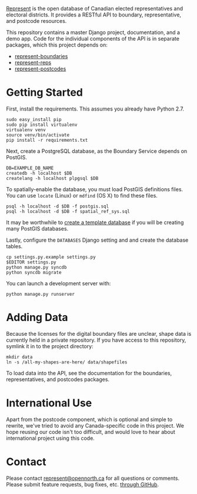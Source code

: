 [Represent](http://represent.opennorth.ca) is the open database of Canadian elected representatives and electoral districts. It provides a RESTful API to boundary, representative, and postcode resources.

This repository contains a master Django project, documentation, and a demo app. Code for the individual components of the API is in separate packages, which this project depends on:

* [represent-boundaries](http://github.com/rhymeswithcycle/represent-boundaries)
* [represent-reps](http://github.com/rhymeswithcycle/represent-reps)
* [represent-postcodes](http://github.com/rhymeswithcycle/represent-postcodes)

# Getting Started

First, install the requirements. This assumes you already have Python 2.7.

    sudo easy_install pip
    sudo pip install virtualenv
    virtualenv venv
    source venv/bin/activate
    pip install -r requirements.txt

Next, create a PostgreSQL database, as the Boundary Service depends on PostGIS.

    DB=EXAMPLE_DB_NAME
    createdb -h localhost $DB
    createlang -h localhost plpgsql $DB

To spatially-enable the database, you must load PostGIS definitions files. You can use `locate` (Linux) or `mdfind` (OS X) to find these files.

    psql -h localhost -d $DB -f postgis.sql
    psql -h localhost -d $DB -f spatial_ref_sys.sql

It may be worthwhile to [create a template database](http://www.bigfastblog.com/landsliding-into-postgis-with-kml-files) if you will be creating many PostGIS databases.

Lastly, configure the `DATABASES` Django setting and and create the database tables.

    cp settings.py.example settings.py
    $EDITOR settings.py
    python manage.py syncdb
    python syncdb migrate

You can launch a development server with:

    python manage.py runserver

# Adding Data

Because the licenses for the digital boundary files are unclear, shape data is currently held in a private repository. If you have access to this repository, symlink it in to the project directory:

    mkdir data
    ln -s /all-my-shapes-are-here/ data/shapefiles

To load data into the API, see the documentation for the boundaries, representatives, and postcodes packages.

# International Use

Apart from the postcode component, which is optional and simple to rewrite, we've tried to avoid any Canada-specific code in this project. We hope reusing our code isn't too difficult, and would love to hear about international project using this code.

# Contact

Please contact [represent@opennorth.ca](mailto:represent@opennorth.ca) for all questions or comments. Please submit feature requests, bug fixes, etc. [through GitHub](https://github.com/opennorth/represent-canada/issues).
